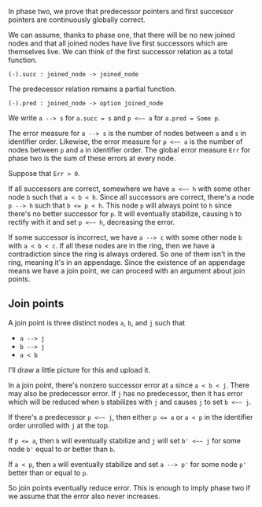In phase two, we prove that predecessor pointers and first successor pointers
are continuously globally correct.

We can assume, thanks to phase one, that there will be no new joined nodes and
that all joined nodes have live first successors which are themselves live. We
can think of the first successor relation as a total function.
```
(-).succ : joined_node -> joined_node
```
The predecessor relation remains a partial function.
```
(-).pred : joined_node -> option joined_node
```

We write `a --> s` for `a.succ = s` and `p <~~ a` for `a.pred = Some p`.

The error measure for `a --> s` is the number of nodes between `a` and `s` in
identifier order. Likewise, the error measure for `p <~~ a` is the number of
nodes between `p` and `a` in identifier order. The global error measure `Err`
for phase two is the sum of these errors at every node.

Suppose that `Err > 0`.

If all successors are correct, somewhere we have `a <~~
h` with some other node `b` such that `a < b < h`. Since all successors are
correct, there's a node `p --> h` such that `b <= p < h`. This node `p` will
always point to `h` since there's no better successor for `p`. It will
eventually stabilize, causing `h` to rectify with it and set `p <~~ h`,
decreasing the error.

If some successor is incorrect, we have `a --> c` with some other node `b` with
`a < b < c`. If all these nodes are in the ring, then we have a contradiction
since the ring is always ordered. So one of them isn't in the ring, meaning it's
in an appendage. Since the existence of an appendage means we have a join point,
we can proceed with an argument about join points.

## Join points
A join point is three distinct nodes `a`, `b`, and `j` such that

- `a --> j`
- `b --> j`
- `a < b`

I'll draw a little picture for this and upload it.

In a join point, there's nonzero successor error at `a` since `a < b < j`. There
may also be predecessor error. If `j` has no predecessor, then it has error
which will be reduced when `b` stabilizes with `j` and causes `j` to set `b <~~
j`.

If there's a predecessor `p <~~ j`, then either `p <= a` or `a < p` in the
identifier order unrolled with `j` at the top.

If `p <= a`, then `b` will eventually stabilize and `j` will set `b' <~~ j` for
some node `b'` equal to or better than `b`.

If `a < p`, then `a` will eventually stabilize and set `a --> p'` for some node
`p'` better than or equal to `p`.

So join points eventually reduce error. This is enough to imply phase two if we
assume that the error also never increases.
